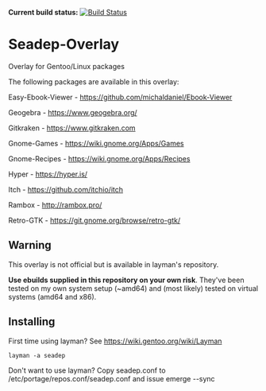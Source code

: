 **Current build status:** [![Build Status](https://travis-ci.org/Keepco/gentoo-overlay-seadep.svg)](https://travis-ci.org/Keepco/gentoo-overlay-seadep)

Seadep-Overlay
==============

Overlay for Gentoo/Linux packages

The following packages are available in this overlay:

Easy-Ebook-Viewer - https://github.com/michaldaniel/Ebook-Viewer

Geogebra - https://www.geogebra.org/

Gitkraken - https://www.gitkraken.com

Gnome-Games - https://wiki.gnome.org/Apps/Games

Gnome-Recipes - https://wiki.gnome.org/Apps/Recipes

Hyper - https://hyper.is/

Itch - https://github.com/itchio/itch

Rambox - http://rambox.pro/

Retro-GTK - https://git.gnome.org/browse/retro-gtk/


## Warning
This overlay is not official but is available in layman's repository.

**Use ebuilds supplied in this repository on your own risk**. They've been tested on my own system setup (~amd64) and (most likely) tested on virtual systems (amd64 and x86).

## Installing

First time using layman? See https://wiki.gentoo.org/wiki/Layman

    layman -a seadep

Don't want to use layman? Copy seadep.conf to /etc/portage/repos.conf/seadep.conf and issue emerge --sync
